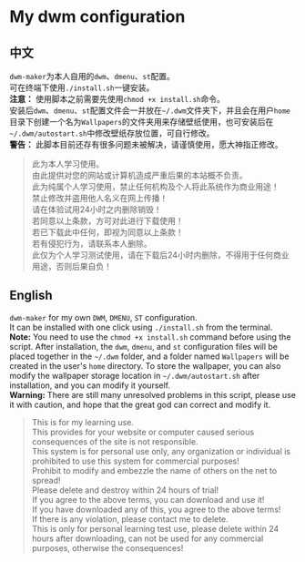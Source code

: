 # My dwm configuration
## 中文
`dwm-maker`为本人自用的`dwm`、`dmenu`、`st`配置。    
可在终端下使用`./install.sh`一键安装。    
**注意：** 使用脚本之前需要先使用`chmod +x install.sh`命令。    
安装后`dwm`、`dmenu`、`st`配置文件会一并放在`~/.dwm`文件夹下，并且会在用户`home`目录下创建一个名为`Wallpapers`的文件夹用来存储壁纸使用，也可安装后在`~/.dwm/autostart.sh`中修改壁纸存放位置，可自行修改。       
**警告：** 此脚本目前还存有很多问题未被解决，请谨慎使用，愿大神指正修改。
> 此为本人学习使用。    
由此提供对您的网站或计算机造成严重后果的本站概不负责。    
此为纯属个人学习使用，禁止任何机构及个人将此系统作为商业用途！    
禁止修改并盗用他人名义在网上传播！    
请在体验试用24小时之内删除销毁！    
若同意以上条款，方可对此进行下载使用！    
若已下载此中任何，即视为同意以上条款！    
若有侵犯行为，请联系本人删除。    
此仅为个人学习测试使用，请在下载后24小时内删除，不得用于任何商业用途，否则后果自负！    

## English
`dwm-maker` for my own `DWM`, `DMENU`, `ST` configuration.    
It can be installed with one click using `./install.sh` from the terminal.    
**Note:** You need to use the `chmod +x install.sh` command before using the script.
After installation, the `dwm`, `dmenu`, and `st` configuration files will be placed together in the `~/.dwm` folder, and a folder named `Wallpapers` will be created in the user's `home` directory. To store the wallpaper, you can also modify the wallpaper storage location in `~/.dwm/autostart.sh` after installation, and you can modify it yourself.    
**Warning:** There are still many unresolved problems in this script, please use it with caution, and hope that the great god can correct and modify it.
> This is for my learning use.    
This provides for your website or computer caused serious consequences of the site is not responsible.    
This system is for personal use only, any organization or individual is prohibited to use this system for commercial purposes!    
Prohibit to modify and embezzle the name of others on the net to spread!    
Please delete and destroy within 24 hours of trial!    
If you agree to the above terms, you can download and use it!    
If you have downloaded any of this, you agree to the above terms!    
If there is any violation, please contact me to delete.    
This is only for personal learning test use, please delete within 24 hours after downloading, can not be used for any commercial purposes, otherwise the consequences!    
